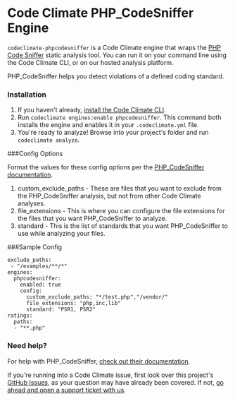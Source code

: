 # Code Climate PHP_CodeSniffer Engine

`codeclimate-phpcodesniffer` is a Code Climate engine that wraps the [PHP Code Sniffer](https://github.com/squizlabs/PHP_CodeSniffer) static analysis tool. You can run it on your command line using the Code Climate CLI, or on our hosted analysis platform.

PHP_CodeSniffer helps you detect violations of a defined coding standard.

### Installation

1. If you haven't already, [install the Code Climate CLI](https://github.com/codeclimate/codeclimate).
2. Run `codeclimate engines:enable phpcodesniffer`. This command both installs the engine and enables it in your `.codeclimate.yml` file.
3. You're ready to analyze! Browse into your project's folder and run `codeclimate analyze`.

###Config Options

Format the values for these config options per the [PHP_CodeSniffer documentation](https://github.com/squizlabs/PHP_CodeSniffer).

1. custom_exclude_paths - These are files that you want to exclude from the PHP_CodeSniffer analysis, but not from other Code Climate analyses.
2. file_extensions - This is where you can configure the file extensions for the files that you want PHP_CodeSniffer to analyze.
3. standard - This is the list of standards that you want PHP_CodeSniffer to use while analyzing your files.

###Sample Config

    exclude_paths:
     - "/examples/**/*"
    engines:
      phpcodesniffer:
        enabled: true
        config:
          custom_exclude_paths: "*/test.php","/vendor/"
          file_extensions: "php,inc,lib"
          standard: "PSR1, PSR2"
    ratings:
      paths:
      - "**.php"

### Need help?

For help with PHP_CodeSniffer, [check out their documentation](https://github.com/squizlabs/PHP_CodeSniffer).

If you're running into a Code Climate issue, first look over this project's [GitHub Issues](https://github.com/squizlabs/PHP_CodeSniffer/issues), as your question may have already been covered. If not, [go ahead and open a support ticket with us](https://codeclimate.com/help).
